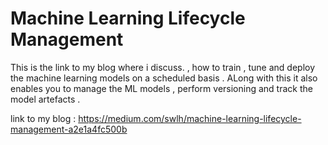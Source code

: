 # Machine Learning Lifecycle Management 

This is the link to my blog where i discuss. , how to train , tune and deploy the machine learning models on a scheduled basis . ALong with this it also enables you to manage the ML models , perform versioning and track the model artefacts .

link to my blog : https://medium.com/swlh/machine-learning-lifecycle-management-a2e1a4fc500b
